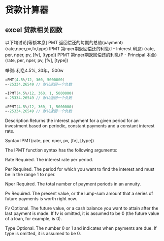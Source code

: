 

# 贷款计算器

## excel 贷款相关函数

以下均讨论[等额本息]
PMT 返回偿还的每期的总值(payment) (rate,nper,pv,fv,type)
IPMT 第nper期返回偿还的利息(I - Interest 利息) (rate, per, nper, pv, [fv], [type])
PPMT 第nper期返回偿还的利息(P - Principal 本金) (rate, per, nper, pv, [fv], [type])

举例:
利息4.5%, 30年，500w
```swift
=PMT(4.5%/12, 360, 5000000)
=-25334.26549 // 默认返回一个负数

=IPMT(4.5%/12, 360, 1, 5000000)
=-25334.26549 // 默认返回一个负数

=PPMT(4.5%/12, 360, 1, 5000000)
=-25334.26549 // 默认返回一个负数
```



Description
Returns the interest payment for a given period for an investment based on periodic, constant payments and a constant interest rate.

Syntax
IPMT(rate, per, nper, pv, [fv], [type])

The IPMT function syntax has the following arguments:

Rate    Required. The interest rate per period.

Per    Required. The period for which you want to find the interest and must be in the range 1 to nper.

Nper    Required. The total number of payment periods in an annuity.

Pv    Required. The present value, or the lump-sum amount that a series of future payments is worth right now.

Fv    Optional. The future value, or a cash balance you want to attain after the last payment is made. If fv is omitted, it is assumed to be 0 (the future value of a loan, for example, is 0).

Type    Optional. The number 0 or 1 and indicates when payments are due. If type is omitted, it is assumed to be 0.
